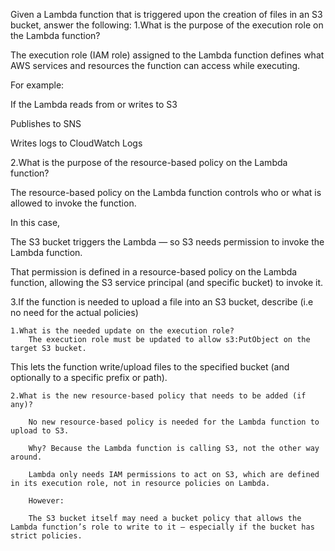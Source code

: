 Given a Lambda function that is triggered upon the creation of files in an S3 bucket, answer the following:
1.What is the purpose of the execution role on the Lambda function?

The execution role (IAM role) assigned to the Lambda function defines what AWS services and resources the function can access while executing.

For example:

If the Lambda reads from or writes to S3

Publishes to SNS

Writes logs to CloudWatch Logs

2.What is the purpose of the resource-based policy on the Lambda function?

The resource-based policy on the Lambda function controls who or what is allowed to invoke the function.

In this case,

The S3 bucket triggers the Lambda — so S3 needs permission to invoke the Lambda function.

That permission is defined in a resource-based policy on the Lambda function, allowing the S3 service principal (and specific bucket) to invoke it.


3.If the function is needed to upload a file into an S3 bucket, describe (i.e no need for the actual policies)
 
    1.What is the needed update on the execution role?
        The execution role must be updated to allow s3:PutObject on the target S3 bucket.

This lets the function write/upload files to the specified bucket (and optionally to a specific prefix or path).
 
      
    2.What is the new resource-based policy that needs to be added (if any)?

        No new resource-based policy is needed for the Lambda function to upload to S3.

        Why? Because the Lambda function is calling S3, not the other way around.

        Lambda only needs IAM permissions to act on S3, which are defined in its execution role, not in resource policies on Lambda.

        However:

        The S3 bucket itself may need a bucket policy that allows the Lambda function’s role to write to it — especially if the bucket has strict policies.
 
     
